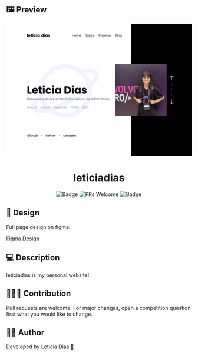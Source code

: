 ## 🖼️ Preview

![3D-Flip-Card](src/assets/images/homepage.png)

<h1 align="center">leticiadias</h1>

<div align="center">

![Badge](https://img.shields.io/badge/App-Sneakers-%2322c55e?style=flat-square&logo=ghost)
![PRs Welcome](https://img.shields.io/badge/PRs-welcome-brightgreen.svg?style=flat-square)
![Badge](https://img.shields.io/github/license/leticia/sneakers?style=flat-square)

</div>

## 🎨 Design

<p>Full page design on figma:</p>
<a href="https://www.figma.com/file/0Bwit75ouKPzzqpogEk4Ys/Profile?node-id=301%3A2&t=t3Jo0aFxailNJyFq-1">Figma Design</a>

## 💻 Description

<p>leticiadias is my personal website!</p>

## 🧑‍🚀🚀 Contribution

<p>Pull requests are welcome. For major changes, open a competition question first what you would like to change.</p>

## 👩‍💻 Author

<p>Developed by Leticia Dias 💜</p>

